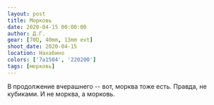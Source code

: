 ```yaml
---
layout: post
title: Морковь
date: 2020-04-15 00:00:00
author: Д.Г.
gear: [70D, 40mm, 13mm ext]
shoot_date: 2020-04-15
location: Нахабино
colors: ['7a1504', '220200']
tags: [морковь]
---
```

В продолжение вчерашнего -- вот, морква тоже есть. Правда, не кубиками. И не морква, а морковь.
